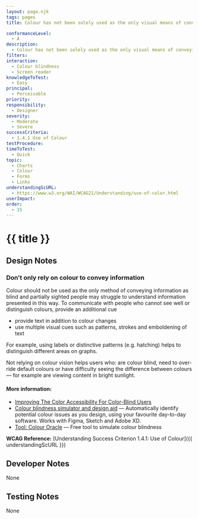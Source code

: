 ```yaml
---
layout: page.njk
tags: pages
title: Colour has not been solely used as the only visual means of conveying information

conformanceLevel:
  - A
description:
  - Colour has not been solely used as the only visual means of conveying information
filters:
interaction:
  - Colour blindness
  - Screen reader
knowledgeToTest:
  - Easy
principal:
  - Perceivable
priority:
responsibility:
  - Designer
severity:
  - Moderate
  - Severe
successCriteria:
  - 1.4.1 Use of Colour
testProcedure:
timeToTest:
  - Quick
topic:
  - Charts
  - Colour
  - Forms
  - Links
understandingScURL:
  - https://www.w3.org/WAI/WCAG21/Understanding/use-of-color.html
userImpact:
order:
  - 15
---
```


# {{ title }}

## Design Notes

### Don’t only rely on colour to convey information

Colour should not be used as the only method of conveying information as blind and partially sighted people may struggle to understand information presented in this way. To communicate with people who cannot see well or distinguish colours, provide an additional cue

- provide text in addition to colour changes
- use multiple visual cues such as patterns, strokes and emboldening of text

For example, using labels or distinctive patterns (e.g. hatching) helps to distinguish different areas on graphs.

Not relying on colour vision helps users who: are colour blind, need to over-ride default colours or have difficulty seeing the difference between colours — for example are viewing content in bright sunlight.

#### More information:

- [Improving The Color Accessibility For Color-Blind Users](https://www.smashingmagazine.com/2016/06/improving-color-accessibility-for-color-blind-users/)
- [Colour blindness simulator and design aid](https://www.getstark.co/#features) — Automatically identify potential colour issues as you design, using your favourite day-to-day software. Works with Figma, Sketch and Adobe XD.
- [Tool: Colour Oracle](https://colororacle.org/) — Free tool to simulate colour blindness

**WCAG Reference:** [Understanding Success Criterion 1.4.1: Use of Colour]({{ understandingScURL }})

## Developer Notes

None

## Testing Notes

None
